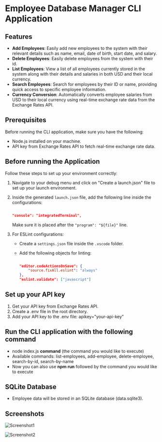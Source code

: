 # Employee Database Manager CLI Application

## Features

- **Add Employees**: Easily add new employees to the system with their relevant details such as name, email, date of birth, start date, and salary.
- **Delete Employees**: Easily delete employees from the system with their id.
- **List Employees**: View a list of all employees currently stored in the system along with their details and salaries in both USD and their local currency.
- **Search Employees**: Search for employees by their ID or name, providing quick access to specific employee information.
- **Currency Conversion**: Automatically converts employee salaries from USD to their local currency using real-time exchange rate data from the Exchange Rates API.

## Prerequisites

Before running the CLI application, make sure you have the following:

- Node.js installed on your machine.
- API key from Exchange Rates API to fetch real-time exchange rate data.

## Before running the Application

Follow these steps to set up your environment correctly:

1. Navigate to your debug menu and click on "Create a launch.json" file to set up your launch environment.

2. Inside the generated `launch.json` file, add the following line inside the configurations:

    ```json

    "console": "integratedTerminal",

    ```

    Make sure it is placed after the `"program": "${file}"` line.

3. For ESLint configurations:
    - Create a `settings.json` file inside the `.vscode` folder.
    - Add the following objects for linting:

        ```json

        "editor.codeActionsOnSave": {
            "source.fixAll.eslint": "always"
        },
        "eslint.validate": ["javascript"]

        ```

## Set up your API key

1. Get your API key from Exchange Rates API.
2. Create a .env file in the root directory.
3. Add your API key to the .env file: apikey="your-api-key"

## Run the CLI application with the following command

- node index.js **command** (the command you would like to execute)
- Available commands: list-employees, add-employee, delete-employee, search-by-id, search-by-name
- Now you can also use **npm run** followed by the command you would like to execute

## SQLite Database

- Employee data will be stored in an SQLite database (data.sqlite3).

## Screenshots

![Screenshot1](https://github.com/aliramazanov/employee-database-cli/assets/29664851/9902d752-5e81-4b47-9e18-2a4067e4e130)

![Screenshot2](https://github.com/aliramazanov/employee-database-cli/assets/29664851/b9f0933a-077f-4890-abc1-276a0fdabd30)
